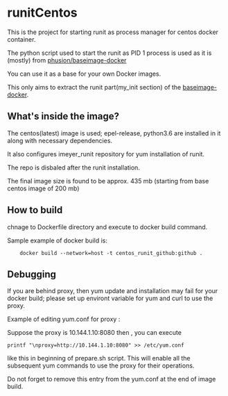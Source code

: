 
# runitCentos

This is the project for starting runit as process manager for centos docker container.

The python script used to start the runit as PID 1 process is used as it is (mostly) from [phusion/baseimage-docker](https://github.com/phusion/baseimage-docker)

You can use it as a base for your own Docker images.

This only aims to extract the runit part(my_init section) of the [baseimage-docker](https://github.com/phusion/baseimage-docker).

## What's inside the image?

The centos(latest) image is used; epel-release, python3.6 are installed in it along with necessary dependencies.

It also configures imeyer_runit repository for yum installation of runit.

The repo is disbaled after the runit installation.

The final image size is found to be approx. 435 mb (starting from base centos image of 200 mb)

## How to build

chnage to Dockerfile directory and execute to docker build command.

Sample example of docker build is:

        docker build --network=host -t centos_runit_github:github .

## Debugging

If you are behind proxy, then yum update and installation may fail for your docker build; please set up environt variable for yum and curl to use the proxy.

Example of editing yum.conf for proxy :

Suppose the proxy is 10.144.1.10:8080 then , you can execute

    printf "\nproxy=http://10.144.1.10:8080" >> /etc/yum.conf

like this in beginning of prepare.sh script. This will enable all the subsequent yum commands to use the proxy for their operations.

Do not forget to remove this entry from the yum.conf at the end of image build.

